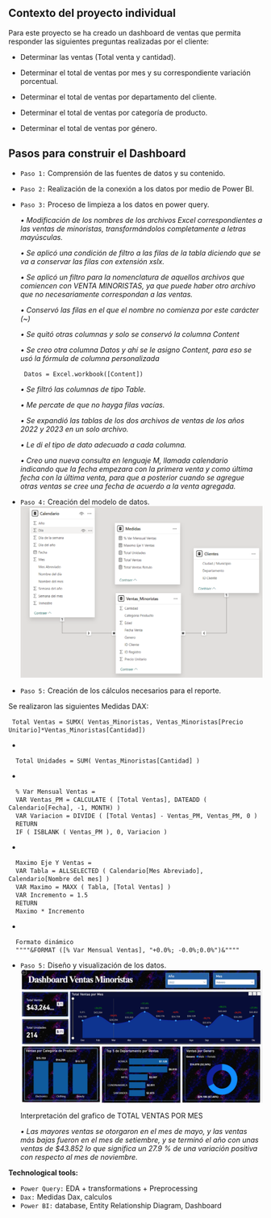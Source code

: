 ## **Contexto del proyecto individual**
Para este proyecto se ha creado un dashboard de ventas que permita responder las siguientes preguntas realizadas por el cliente:

+ Determinar las ventas (Total venta y cantidad).

+ Determinar el total de ventas por mes y su correspondiente variación porcentual.

+ Determinar el total de ventas por departamento del cliente.

+ Determinar el total de ventas por categoría de producto.

+ Determinar el total de ventas por género.

## **Pasos para construir el Dashboard**

  + `Paso 1:` Comprensión de las fuentes de datos y su contenido.

  + `Paso 2:` Realización de la conexión a los datos por medio de Power BI.

  + `Paso 3:` Proceso de limpieza a los datos en power query.

      *• Modificación de los nombres de los archivos Excel correspondientes a las ventas de minoristas, transformándolos completamente a letras mayúsculas.*
    
      *• Se aplicó una condición de filtro a las filas de la tabla diciendo que se va a conservar las filas con extensión xslx.*
    
      *•	Se aplicó un filtro para la nomenclatura de aquellos archivos que comiencen con VENTA MINORISTAS, ya que puede haber otro archivo que no necesariamente correspondan a las ventas.*
    
      *•	Conservó las filas en el que el nombre no comienza por este carácter (~)*
    
      *•	Se quitó otras columnas y solo se conservó la columna Content*
    
      *•	Se creo otra columna Datos y ahí se le asigno Content, para eso se usó la fórmula de columna personalizada*

         Datos = Excel.workbook([Content])
    
      *•	Se filtró las columnas de tipo Table.*
    
      *•	Me percate de que no hayga filas vacías.*
    
      *•	Se expandió las tablas de los dos archivos de ventas de los años 2022 y 2023 en un solo archivo.*
    
      *•	Le di el tipo de dato adecuado a cada columna.*
    
      *•	Creo una nueva consulta en lenguaje M, llamada calendario indicando que la fecha empezara con la primera venta y como última fecha con la última venta, para que a posterior cuando se agregue otras ventas se cree una fecha de acuerdo a la venta agregada.*
    

  + `Paso 4:` Creación del modelo de datos.
![MODELO_DATOS](https://github.com/Elizabeth02fh/Dashboard_Ventas_Minoristas/blob/8dbfc848ccee8cb35c633323b24bcaba7b66d9bf/MODELO_DATOS.PNG)
    
  + `Paso 5:` Creación de los cálculos necesarios para el reporte.
    
Se realizaron las siguientes Medidas DAX:

     Total Ventas = SUMX( Ventas_Minoristas, Ventas_Minoristas[Precio Unitario]*Ventas_Minoristas[Cantidad])
*

      Total Unidades = SUM( Ventas_Minoristas[Cantidad] )


*

      % Var Mensual Ventas = 
      VAR Ventas_PM = CALCULATE ( [Total Ventas], DATEADD ( Calendario[Fecha], -1, MONTH) ) 
      VAR Variacion = DIVIDE ( [Total Ventas] - Ventas_PM, Ventas_PM, 0 ) 
      RETURN
      IF ( ISBLANK ( Ventas_PM ), 0, Variacion )
*

      Maximo Eje Y Ventas = 
      VAR Tabla = ALLSELECTED ( Calendario[Mes Abreviado], Calendario[Nombre del mes] ) 
      VAR Maximo = MAXX ( Tabla, [Total Ventas] ) 
      VAR Incremento = 1.5
      RETURN
      Maximo * Incremento
*

      Formato dinámico
      """"&FORMAT ([% Var Mensual Ventas], "+0.0%; -0.0%;0.0%")&""""

  + `Paso 5:` Diseño y visualización de los datos.
![DASHBOARD VENTAS MINORISTAS](https://github.com/Elizabeth02fh/Dashboard_Ventas_Minoristas/blob/96b4e5f12ae1ab8f0f3df35c60db1da5dffa1c9e/DASHBOARD%20VENTAS%20MINORISTAS.PNG)

    Interpretación del grafico de TOTAL VENTAS POR MES
    
    *•	Las mayores ventas se otorgaron en el mes de mayo, y las ventas más bajas fueron en el mes de setiembre, y se terminó el año con unas ventas de $43.852 lo que significa un 27.9 % de una variación positiva con respecto al mes de noviembre.*
    
**Technological tools:**

+ `Power Query:` EDA + transformations + Preprocessing 
+	`Dax:` Medidas Dax, calculos
+	`Power BI:` database, Entity Relationship Diagram, Dashboard


